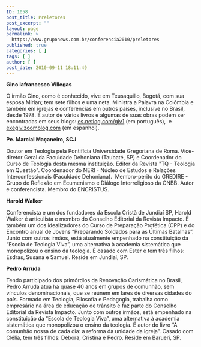 ```yaml
---
ID: 1058
post_title: Preletores
post_excerpt: ""
layout: page
permalink: >
  https://www.gruponews.com.br/conferencia2010/preletores
published: true
categories: [ ]
tags: [ ]
author: [ ]
post_date: 2010-09-11 18:11:49
---
```

<strong>Gino Iafrancesco Villegas </strong>

O irmão Gino, como é conhecido, vive em Teusaquillo, Bogotá, com sua esposa Mirian; tem sete filhos e uma neta. Ministra a Palavra na Colômbia e também em igrejas e conferências em outros países, inclusive no Brasil, desde 1978. É autor de vários livros e algumas de suas obras podem ser encontradas em seus blogs: <a href="http://es.netlog.com/giv1">es.netlog.com/giv1</a> (em português),  e <a href="http://exegiv.zoomblog.com/">exegiv.zoomblog.com</a> (em espanhol).

<strong>Pe. Marcial Maçaneiro, SCJ</strong>

Doutor em Teologia pela Pontifícia Universidade Gregoriana de Roma. Vice-diretor Geral da Faculdade Dehoniana (Taubaté, SP) e Coordenador do Curso de Teologia desta mesma instituição. Editor da Revista "TQ - Teologia em Questão". Coordenador do NERI - Núcleo de Estudos e Relações Interconfessionais (Faculdade Dehoniana).  Membro-perito do GREDIRE - Grupo de Reflexão em Ecumenismo e Diálogo Interreligioso da CNBB. Autor e conferencista. Membro do ENCRISTUS.

<strong>Harold Walker</strong>

Conferencista e um dos fundadores da Escola Cristã de Jundiaí SP, Harold Walker é articulista e membro do Conselho Editorial da Revista Impacto. É também um dos idealizadores do Curso de Preparação Profética (CPP) e do Encontro anual de Jovens “Preparando Soldados para as Últimas Batalhas”. Junto com outros irmãos, está atualmente empenhado na constituição da “Escola de Teologia Viva”, uma alternativa à academia sistemática que monopolizou o ensino da teologia. É casado com Ester e tem três filhos: Esdras, Susana e Samuel. Reside em Jundiaí, SP.

<strong>Pedro Arruda</strong>

Tendo participado dos primórdios da Renovação Carismática no Brasil, Pedro Arruda atua há quase 40 anos em grupos de comunhão, sem vínculos denominacionais, que se reúnem em lares de diversas cidades do país. Formado em Teologia, Filosofia e Pedagogia, trabalha como empresário na área de educação de trânsito e faz parte do Conselho Editorial da Revista Impacto. Junto com outros irmãos, está empenhado na constituição da “Escola de Teologia Viva”, uma alternativa à academia sistemática que monopolizou o ensino da teologia. É autor do livro “A comunhão nossa de cada dia: a reforma da unidade da igreja”. Casado com Clélia, tem três filhos: Débora, Cristina e Pedro. Reside em Barueri, SP.